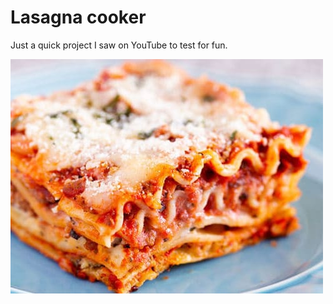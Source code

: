 # Lasagna cooker

Just a quick project I saw on YouTube to test for fun.

![Lasagna](img/Best-Lasagna-550-500x375.jpg)
